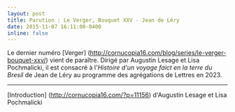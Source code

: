 ```yaml
---
layout: post
title: Parution : Le Verger, Bouquet XXV - Jean de Léry
date: 2015-11-07 16:11:00-0400
inline: false
---
```


Le dernier numéro [Verger] (http://cornucopia16.com/blog/series/le-verger-bouquet-xxv/) vient de paraître. Dirigé par Augustin Lesage et Lisa Pochmalicki, il est consacré à l'_Histoire d'un voyage faict en la terre du Bresil_ de Jean de Léry au programme des agrégations de Lettres en 2023.

***

[Introduction] (http://cornucopia16.com/?p=11156) d'Augustin Lesage et Lisa Pochmalicki
